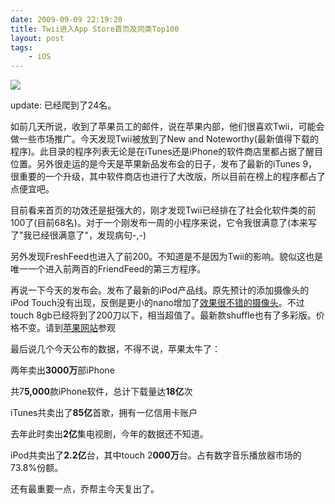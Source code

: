 ```yaml
---
date: 2009-09-09 22:19:20
title: Twii进入App Store首页及同类Top100
layout: post
tags:
    - iOS
---
```

![](https://lh5.googleusercontent.com/-KFUZ5hcibBU/TvwKrUkbU7I/AAAAAAABig4/4_cQWuynR98/s640/itunes.png)

update: 已经爬到了24名。

如前几天所说，收到了苹果员工的邮件，说在苹果内部，他们很喜欢Twii，可能会做一些市场推广。今天发现Twii被放到了New and Noteworthy(最新值得下载的程序)。此目录的程序列表无论是在iTunes还是iPhone的软件商店里都占据了醒目位置。另外很走运的是今天是苹果新品发布会的日子，发布了最新的iTunes 9，很重要的一个升级，其中软件商店也进行了大改版，所以目前在榜上的程序都占了点便宜吧。

目前看来首页的功效还是挺强大的，刚才发现Twii已经排在了社会化软件类的前100了(目前68名)。对于一个刚发布一周的小程序来说，它令我很满意了(本来写了"我已经很满意了"，发现病句-,-)

另外发现FreshFeed也进入了前200。不知道是不是因为Twii的影响。貌似这也是唯一一个进入前两百的FriendFeed的第三方程序。

再说一下今天的发布会。发布了最新的iPod产品线。原先预计的添加摄像头的iPod Touch没有出现，反倒是更小的nano增加了<a href="http://www.apple.com/ipodnano/features/video-camera.html" target="_blank">效果很不错的摄像头</a>。不过touch 8gb已经将到了200刀以下，相当超值了。最新款shuffle也有了多彩版。价格不变。请到<a href="http://store.apple.com/" target="_blank">苹果网站</a>参观

最后说几个今天公布的数据，不得不说，苹果太牛了：

两年卖出<strong>3000万</strong>部iPhone

共7<strong>5,000</strong>款iPhone软件，总计下载量达<strong>18亿</strong>次

iTunes共卖出了<strong>85亿</strong>首歌，拥有一亿信用卡账户

去年此时卖出<strong>2亿</strong>集电视剧，今年的数据还不知道。

iPod共卖出了<strong>2.2亿</strong>台，其中touch 2<strong>000万</strong>台。占有数字音乐播放器市场的73.8%份额。

还有最重要一点，乔帮主今天复出了。
